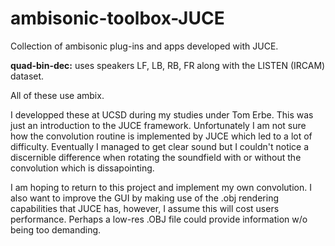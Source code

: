 # ambisonic-toolbox-JUCE
Collection of ambisonic plug-ins and apps developed with JUCE.

**quad-bin-dec:** uses speakers LF, LB, RB, FR along with the LISTEN (IRCAM) dataset.

All of these use ambix.

I developped these at UCSD during my studies under Tom Erbe. This was just an introduction to the JUCE framework. Unfortunately I am not sure how the convolution routine is implemented by JUCE which led to a lot of difficulty. Eventually I managed to get clear sound but I couldn't notice a discernible difference when rotating the soundfield with or without the convolution which is dissapointing. 

I am hoping to return to this project and implement my own convolution. I also want to improve the GUI by making use of the .obj rendering capabilities that JUCE has, however, I assume this will cost users performance. Perhaps a low-res .OBJ file could provide information w/o being too demanding. 
